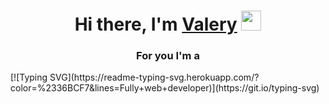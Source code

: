 <h1 align="center">Hi there, I'm <a href="https://daniilshat.ru/" target="_blank">Valery</a> 
<img src="https://github.com/blackcater/blackcater/raw/main/images/Hi.gif" height="32"/></h1>
<h3 align="center">For you I'm a </h3> [![Typing SVG](https://readme-typing-svg.herokuapp.com/?color=%2336BCF7&lines=Fully+web+developer)](https://git.io/typing-svg)

